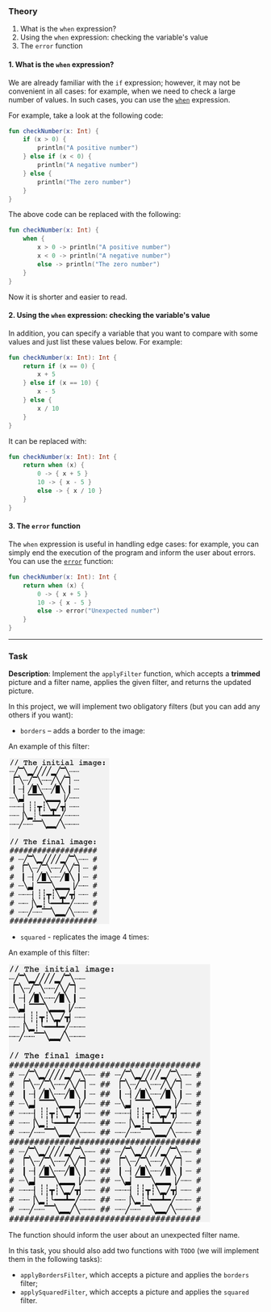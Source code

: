 ### Theory

1. What is the `when` expression?
2. Using the `when` expression: checking the variable's value
3. The `error` function

#### 1. What is the `when` expression?

We are already familiar with the `if` expression; however, 
it may not be convenient in all cases: 
for example, when we need to check a large number of values.
In such cases, you can use the [`when`](https://kotlinlang.org/docs/control-flow.html#when-expression) expression.

For example, take a look at the following code:
```kotlin
fun checkNumber(x: Int) {
    if (x > 0) {
        println("A positive number")
    } else if (x < 0) {
        println("A negative number")
    } else {
        println("The zero number")
    }
}
```
The above code can be replaced with the following:
```kotlin
fun checkNumber(x: Int) {
    when {
        x > 0 -> println("A positive number")
        x < 0 -> println("A negative number")
        else -> println("The zero number")
    }
}
```
Now it is shorter and easier to read.

#### 2. Using the `when` expression: checking the variable's value

In addition, you can specify a variable that you want to compare 
with some values and just list these values below. For example:

```kotlin
fun checkNumber(x: Int): Int {
    return if (x == 0) {
        x + 5
    } else if (x == 10) {
        x - 5
    } else {
        x / 10
    }
}
```
It can be replaced with:
```kotlin
fun checkNumber(x: Int): Int {
    return when (x) {
        0 -> { x + 5 }
        10 -> { x - 5 }
        else -> { x / 10 }
    }
}
```

#### 3. The `error` function

The `when` expression is useful in handling edge cases: 
for example, you can simply end the execution of the program 
and inform the user about errors. 
You can use the [`error`](https://kotlinlang.org/api/latest/jvm/stdlib/kotlin/error.html) function:
```kotlin
fun checkNumber(x: Int): Int {
    return when (x) {
        0 -> { x + 5 }
        10 -> { x - 5 }
        else -> error("Unexpected number")
    }
}
```

___

### Task

**Description**: Implement the `applyFilter` function, which accepts a **trimmed** picture and a filter name, 
applies the given filter, and returns the updated picture.

In this project, we will implement two obligatory filters (but you can add any others if you want):

- `borders` – adds a border to the image:
<div class="hint">

An example of this filter:
<p>
    <img src="../../../utils/src/main/resources/images/part1/AlmostDone/when_hint_1.png" alt="Filter example" width="200"/>
</p>

</div>

- `squared` - replicates the image 4 times:
<div class="hint">

An example of this filter:
<p>
    <img src="../../../utils/src/main/resources/images/part1/AlmostDone/when_hint_2.png" alt="Filter example" width="400"/>
</p>

</div>

The function should inform the user about an unexpected filter name.

In this task, you should also add two functions with `TODO` (we will implement them in the following tasks):
- `applyBordersFilter`, which accepts a picture and applies the `borders` filter;
- `applySquaredFilter`, which accepts a picture and applies the `squared` filter.
